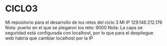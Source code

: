 # CICLO3
Mi repositorio para el desarrollo de los retos del ciclo 3
MI IP 129.146.212.176 
Nota: puerto en el que se plegaron los reto: 9000
Nota: La capa se seguridad está configurada con localhost, por lo que para el despliegue web habría que cambiar localhost por la IP
